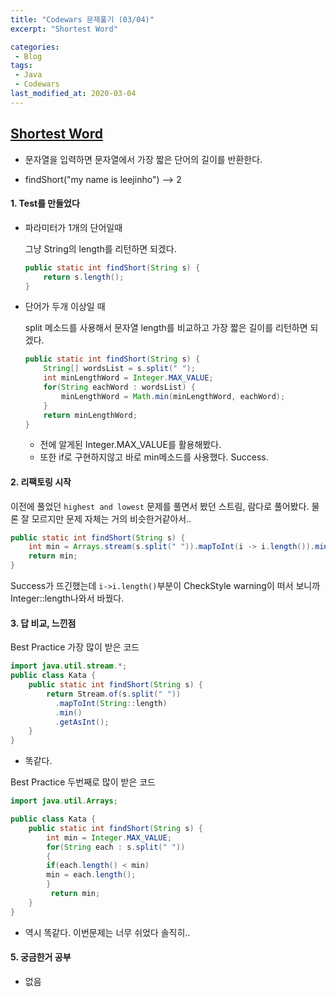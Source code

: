 ```yaml
---
title: "Codewars 문제풀기 (03/04)"
excerpt: "Shortest Word"

categories:
 - Blog
tags:
 - Java
 - Codewars
last_modified_at: 2020-03-04
---
```




## [Shortest Word](https://www.codewars.com/kata/57cebe1dc6fdc20c57000ac9/train/java)

* 문자열을 입력하면 문자열에서 가장 짧은 단어의 길이를 반환한다.

* findShort("my name is leejinho") --> 2

  


#### 1. Test를 만들었다

* 파라미터가 1개의 단어일때

  그냥 String의 length를 리턴하면 되겠다.

  ```java
  public static int findShort(String s) {
      return s.length();
  }
  ```

* 단어가 두개 이상일 때

  split 메소드를 사용해서 문자열 length를 비교하고 가장 짧은 길이를 리턴하면 되겠다. 

  ```java
  public static int findShort(String s) {
      String[] wordsList = s.split(" ");
      int minLengthWord = Integer.MAX_VALUE;
      for(String eachWord : wordsList) {
          minLengthWord = Math.min(minLengthWord, eachWord);
      }
      return minLengthWord;
  }
  ```
  
  * 전에 알게된 Integer.MAX_VALUE를 활용해봤다. 
  * 또한 if로 구현하지않고 바로 min메소드를 사용했다. Success. 

#### 2. 리팩토링 시작

이전에 풀었던 `highest and lowest` 문제를 풀면서 봤던 스트림, 람다로 풀어봤다. 물론 잘 모르지만 문제 자체는 거의 비슷한거같아서..

```java
public static int findShort(String s) {
    int min = Arrays.stream(s.split(" ")).mapToInt(i -> i.length()).min().getAsInt();
    return min;
}
```

Success가 뜨긴했는데 `i->i.length()`부분이 CheckStyle warning이 떠서 보니까 Integer::length나와서 바꿨다.

#### 3. 답 비교, 느낀점

Best Practice 가장 많이 받은 코드

```java
import java.util.stream.*;
public class Kata {
    public static int findShort(String s) {
        return Stream.of(s.split(" "))
          .mapToInt(String::length)
          .min()
          .getAsInt();
    }
}
```

* 똑같다.



Best Practice 두번째로 많이 받은 코드

```java
import java.util.Arrays;

public class Kata {
    public static int findShort(String s) {
        int min = Integer.MAX_VALUE;
        for(String each : s.split(" "))
        {
        if(each.length() < min)
        min = each.length();
        }
         return min;
    }
}
```

* 역시 똑같다. 이번문제는 너무 쉬었다 솔직히..


#### 5. 궁금한거 공부

* 없음